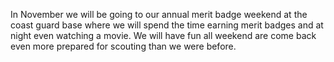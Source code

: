 In November we will be going to our annual merit badge weekend at the coast guard base where we will spend the time earning merit badges and at night even watching a movie. We will have fun all weekend are come back even more prepared for scouting than we were before.
